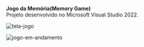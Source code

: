 <strong>Jogo da Memória(Memory Game)</strong><br>
Projeto desenvolvido no Microsoft Visual Studio 2022.


![tela-jogo](https://github.com/user-attachments/assets/676623c6-8f06-4781-9a63-98ddb5a19523)

![jogo-em-andamento](https://github.com/user-attachments/assets/bc41a4f7-313d-487c-9607-13e46ec5694d)
